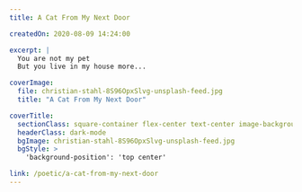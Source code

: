 ```yaml
---
title: A Cat From My Next Door

createdOn: 2020-08-09 14:24:00

excerpt: |
  You are not my pet
  But you live in my house more...

coverImage:
  file: christian-stahl-8S96OpxSlvg-unsplash-feed.jpg
  title: "A Cat From My Next Door"

coverTitle:
  sectionClass: square-container flex-center text-center image-background
  headerClass: dark-mode
  bgImage: christian-stahl-8S96OpxSlvg-unsplash-feed.jpg
  bgStyle: >
    'background-position': 'top center'

link: /poetic/a-cat-from-my-next-door
---
```

